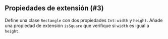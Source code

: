 ## Propiedades de extensión (#3)

Define una clase `Rectangle` con dos propiedades `Int`: `width` y `height`. Añade una propiedad de extensión `isSquare` que verifique si `width` es igual a `height`.